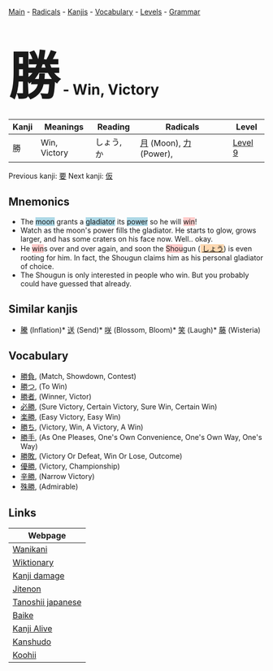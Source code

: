 <style> bigfont {font-size: 100px}</style>
[Main](../README.md) -
[Radicals](../radicals.md) -
[Kanjis](../kanjis.md) -
[Vocabulary](../vocabulary.md) -
[Levels](../levels.md) -
[Grammar](../grammar.md)
# <bigfont> 勝</bigfont> - Win, Victory 

| Kanji | Meanings | Reading | Radicals | Level |
| --- | --- | --- | --- | --- |
| 勝 | Win, Victory | しょう, か | [月](../radicals/月.md) (Moon), [力](../radicals/力.md) (Power),  | [Level 9](../levels/wk_level9.md) |

Previous kanji: [要](要.md) Next kanji: [仮](仮.md) 

## Mnemonics
 * The <span style="background-color:#ADD8E6"> moon</span> grants a <span style="background-color:#ADD8E6"> gladiator</span> its <span style="background-color:#ADD8E6"> power</span> so he will <span style="background-color:#ffcccb"> win</span>!
* Watch as the moon's power fills the gladiator. He starts to glow, grows larger, and has some craters on his face now. Well.. okay.
* He <span style="background-color:#ffcccb"> win</span>s over and over again, and soon the <span style="background-color:#ffcccb"> Shou</span>gun (<span style="background-color:#fed8b1"> [しょう](https://jisho.org/search/しょう)</span>) is even rooting for him. In fact, the Shougun claims him as his personal gladiator of choice.
* The Shougun is only interested in people who win. But you probably could have guessed that already.


## Similar kanjis
 * [騰](騰.md) (Inflation)* [送](送.md) (Send)* [咲](咲.md) (Blossom, Bloom)* [笑](笑.md) (Laugh)* [藤](藤.md) (Wisteria)


## Vocabulary
 * [勝負](../vocabulary/勝.md), (Match, Showdown, Contest)
* [勝つ](../vocabulary/勝.md), (To Win)
* [勝者](../vocabulary/勝.md), (Winner, Victor)
* [必勝](../vocabulary/勝.md), (Sure Victory, Certain Victory, Sure Win, Certain Win)
* [楽勝](../vocabulary/勝.md), (Easy Victory, Easy Win)
* [勝ち](../vocabulary/勝.md), (Victory, Win, A Victory, A Win)
* [勝手](../vocabulary/勝.md), (As One Pleases, One's Own Convenience, One's Own Way, One's Way)
* [勝敗](../vocabulary/勝.md), (Victory Or Defeat, Win Or Lose, Outcome)
* [優勝](../vocabulary/勝.md), (Victory, Championship)
* [辛勝](../vocabulary/勝.md), (Narrow Victory)
* [殊勝](../vocabulary/勝.md), (Admirable)



## Links 

| Webpage |
| --- |
| [Wanikani          ](https://www.wanikani.com/kanji/勝) |
| [Wiktionary        ](https://en.wiktionary.org/wiki/勝) |
| [Kanji damage      ](http://www.kanjidamage.com/kanji/search?utf8=✓&q=勝) |
| [Jitenon           ](https://jitenon.com/kanji/勝) |
| [Tanoshii japanese ](https://www.tanoshiijapanese.com/dictionary/kanji.cfm?k=勝) |
| [Baike             ](https://baike.baidu.com/item/勝) |
| [Kanji Alive       ](https://app.kanjialive.com/勝) |
| [Kanshudo          ](https://www.kanshudo.com/searchmn?q=勝) |
| [Koohii            ](https://kanji.koohii.com/study/kanji/勝) |
